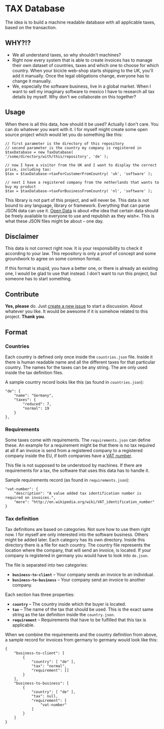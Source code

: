 # TAX Database
The idea is to build a machine readable database with all applicable taxes, based on the transaction.

## WHY?!?
- We all understand taxes, so why shouldn't machines?
- Right now every system that is able to create invoices has to manage their own dataset of countries, taxes and which one to choose for which country. When your bicicle web-shop starts shipping to the UK, you'll add it manually. Once the legal obligations change, everyone has to change it manually.
- We, especially the software business, live in a global market. When I want to sell my imaginary software to mexico I have to research all tax details by myself. Why don't we collaborate on this together?

## Usage
When there is all this data, how should it be used? Actually I don't care. You can do whatever you want with it. I for myself might create some open source project which would let you do something like this:

	// first parameter is the directory of this repository
	// second parameter is the country my company is registered in
	$taxDatabase = new TaxDatabase( '/some/directory/with/this/repository', 'de' );

	// now I have a visitor from the UK and I want to display the correct price, including tax:
	$tax = $taxDatabase->taxForCustomerFromCountry( 'uk', 'software' );
	
	// next I have a registered company from the netherlands that wants to buy my product
	$tax = $taxDatabase->taxForBusinessFromCountry( 'nl', 'software' );

This library is not part of this project, and will never be. This data is not bound to any language, library or framework. Everything that can parse JSON data can use it. [Open Data](http://en.wikipedia.org/wiki/Open_data) is about »the idea that certain data should be freely available to everyone to use and republish as they wish«. This is what these JSON files might be about – one day.

## Disclaimer
This data is not correct right now. It is your responsibility to check it according to your law. This repository is only a proof of concept and some groundwork to agree on some common format. 

If this format is stupid, you have a better one, or there is already an existing one, I would be glad to use that instead. I don't want to run this project, but someone has to start something. 

## Contribute
**Yes, please** do. Just [create a new issue](https://github.com/tobiastom/tax-database/issues/new) to start a discussion. About whatever you like. It would be awesome if it is somehow related to this project. **Thank you**.

## Format
### Countries
Each country is defined only once inside the `countries.json` file. Inside it there is human readable name and all the different taxes for that particular country.
The names for the taxes can be any string. The are only used inside the tax definition files.

A sample country record looks like this (as found in `countries.json`):

	"de": {
		"name": "Germany",
		"taxes": {
			"reduced": 7,
			"normal": 19
		}
	},

### Requirements
Some taxes come with requirements. The `requirements.json` can define these. An example for a requirement might be that there is no tax required at all if an invoice is send from a registered company to a registered company inside the EU, if both companies have a [VAT number](http://en.wikipedia.org/wiki/VAT_identification_number).

This file is not supposed to be understood by machines. If there are requirements for a tax, the software that uses this data has to handle it.

Sample requirements record (as found in `requirements.json`):

	"vat-number": {
		"description": "A value added tax identification number is required on invoices.",
		"more": "http://en.wikipedia.org/wiki/VAT_identification_number"
	}

### Tax definition
Tax definitions are based on categories. Not sure how to use them right now. I for myself are only interested into the software business. Others might be added later.
Each category has its own directory. Inside this directory there is a file for each country. The country file represents the location where the company, that will send an invoice, is located. If your company is registered in germany you would have to look into `de.json`.

The file is separated into two categories:

- **`business-to-client`** – Your company sends an invoice to an individual.
- **`business-to-business`** – Your company send an invoice to another company.

Each section has three properties:

- **`country`** – The country inside which the buyer is located.
- **`tax`** – The name of the tax that should be used. This is the exact same string as the tax definition inside the `country.json`.
- **`requirement`** – Requirements that have to be fulfilled that this tax is applicable.

When we combine the requirements and the country definition from above, a sample record for invoices from germany to germany would look like this:

	{
		"business-to-client": [
			{
				"country": [ "de" ],
				"tax": "normal",
				"requirement": []
			}
		],
		"business-to-business": [
			{
				"country": [ "de" ],
				"tax": null,
				"requirement": [
					"vat-number"
				]
			}
		]
	}
